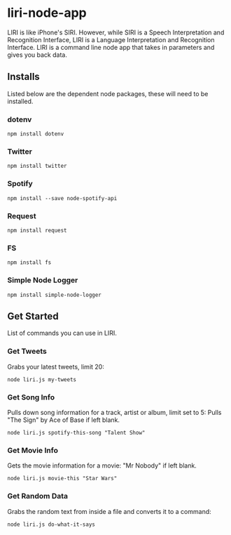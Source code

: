# liri-node-app

LIRI is like iPhone's SIRI. However, while SIRI is a Speech Interpretation and Recognition Interface, LIRI is a Language Interpretation and Recognition Interface. LIRI is a command line node app that takes in parameters and gives you back data.
## Installs

Listed below are the dependent node packages, these will need to be installed.

### dotenv
`npm install dotenv`

### Twitter

`npm install twitter`

### Spotify

`npm install --save node-spotify-api`

### Request

`npm install request`

### FS

`npm install fs`

### Simple Node Logger

`npm install simple-node-logger`

## Get Started

List of commands you can use in LIRI.

### Get Tweets

Grabs your latest tweets, limit 20:

`node liri.js my-tweets`

### Get Song Info

Pulls down song information for a track, artist or album, limit set to 5:
Pulls "The Sign" by Ace of Base if left blank.

`node liri.js spotify-this-song "Talent Show"`

### Get Movie Info

Gets the movie information for a movie:
"Mr Nobody" if left blank.

`node liri.js movie-this "Star Wars"`

### Get Random Data

Grabs the random text from inside a file and converts it to a command:

`node liri.js do-what-it-says`
